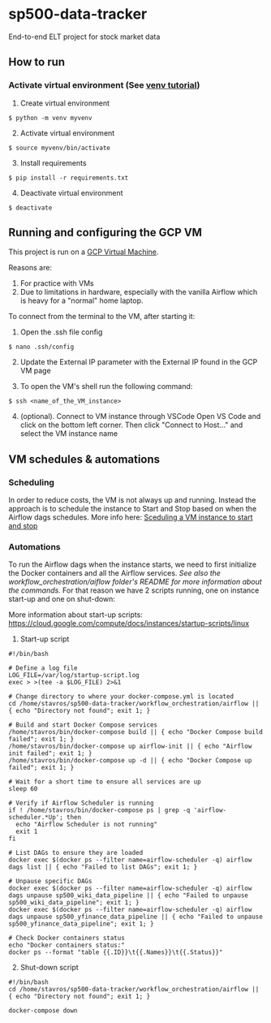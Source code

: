 # sp500-data-tracker
End-to-end ELT project for stock market data

## How to run
### Activate virtual environment (See [venv tutorial](https://docs.python.org/3/tutorial/venv.html))
1. Create virtual environment
```
$ python -m venv myvenv
```
2. Activate virtual environment
```
$ source myvenv/bin/activate
```
3. Install requirements
```
$ pip install -r requirements.txt
```
4. Deactivate virtual environment
```
$ deactivate
```

## Running and configuring the GCP VM 
This project is run on a [GCP Virtual Machine](https://cloud.google.com/products/compute?hl=en). 

Reasons are:
1. For practice with VMs
2. Due to limitations in hardware, especially with the vanilla Airflow which is heavy for a "normal" home laptop.

To connect from the terminal to the VM, after starting it:

1. Open the .ssh file config
```
$ nano .ssh/config
```

2. Update the External IP parameter with the External IP found in the GCP VM page

3. To open the VM's shell run the following command:

```
$ ssh <name_of_the_VM_instance>
```

4. (optional). Connect to VM instance through VSCode
Open VS Code and click on the bottom left corner. Then click "Connect to Host..." and select the VM instance name

## VM schedules & automations
### Scheduling
In order to reduce costs, the VM is not always up and running. Instead the approach is to schedule the instance to Start and Stop based on when the Airflow dags schedules. More info here: [Sceduling a VM instance to start and stop](https://cloud.google.com/compute/docs/instances/schedule-instance-start-stop)

### Automations
To run the Airflow dags when the instance starts, we need to first initialize the Docker containers and all the Airflow services. 
*See also the workflow_orchestration/aiflow folder's README for more information about the commands.*
For that reason we have 2 scripts running, one on instance start-up and one on shut-down:

More information about start-up scripts: https://cloud.google.com/compute/docs/instances/startup-scripts/linux

1. Start-up script

```
#!/bin/bash

# Define a log file
LOG_FILE=/var/log/startup-script.log
exec > >(tee -a $LOG_FILE) 2>&1

# Change directory to where your docker-compose.yml is located
cd /home/stavros/sp500-data-tracker/workflow_orchestration/airflow || { echo "Directory not found"; exit 1; }

# Build and start Docker Compose services
/home/stavros/bin/docker-compose build || { echo "Docker Compose build failed"; exit 1; }
/home/stavros/bin/docker-compose up airflow-init || { echo "Airflow init failed"; exit 1; }
/home/stavros/bin/docker-compose up -d || { echo "Docker Compose up failed"; exit 1; }

# Wait for a short time to ensure all services are up
sleep 60

# Verify if Airflow Scheduler is running
if ! /home/stavros/bin/docker-compose ps | grep -q 'airflow-scheduler.*Up'; then
  echo "Airflow Scheduler is not running"
  exit 1
fi

# List DAGs to ensure they are loaded
docker exec $(docker ps --filter name=airflow-scheduler -q) airflow dags list || { echo "Failed to list DAGs"; exit 1; }

# Unpause specific DAGs
docker exec $(docker ps --filter name=airflow-scheduler -q) airflow dags unpause sp500_wiki_data_pipeline || { echo "Failed to unpause sp500_wiki_data_pipeline"; exit 1; }
docker exec $(docker ps --filter name=airflow-scheduler -q) airflow dags unpause sp500_yfinance_data_pipeline || { echo "Failed to unpause sp500_yfinance_data_pipeline"; exit 1; }

# Check Docker containers status
echo "Docker containers status:"
docker ps --format "table {{.ID}}\t{{.Names}}\t{{.Status}}"
```

2. Shut-down script

```
#!/bin/bash
cd /home/stavros/sp500-data-tracker/workflow_orchestration/airflow || { echo "Directory not found"; exit 1; }

docker-compose down
```

